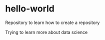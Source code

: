 # hello-world
Repository to learn how to create a repository

Trying to learn more about data science
